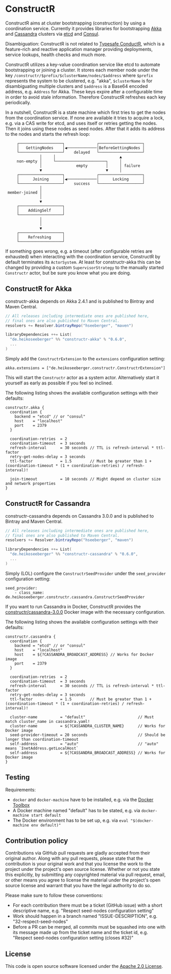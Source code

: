 # ConstructR #

ConstructR aims at cluster bootstrapping (construction) by using a coordination service. Currently it provides libraries for bootstrapping [Akka](http://akka.io) and [Cassandra](https://cassandra.apache.org) clusters via [etcd](https://github.com/coreos/etcd) and [Consul](https://www.consul.io).

Disambiguation: ConstructR is not related to [Typesafe ConductR](http://www.typesafe.com/products/conductr), which is a feature-rich and reactive application manager providing deployments, service lookups, health checks and much more.

ConstructR utilizes a key-value coordination service like etcd to automate bootstrapping or joining a cluster. It stores each member node under the key `/constructr/$prefix/$clusterName/nodes/$address` where `$prefix` represents the system to be clustered, e.g. "akka", `$clusterName` is for disambiguating multiple clusters and `$address` is a Base64 encoded address, e.g. `Address` for Akka. These keys expire after a configurable time in order to avoid stale information. Therefore ConstructR refreshes each key periodically.

In a nutshell, ConstructR is a state machine which first tries to get the nodes from the coordination service. If none are available it tries to acquire a lock, e.g. via a CAS write for etcd, and uses itself or retries getting the nodes. Then it joins using these nodes as seed nodes. After that it adds its address to the nodes and starts the refresh loop:

```
     ┌───────────────────┐              ┌───────────────────┐
     │   GettingNodes    │◀─────────────│BeforeGettingNodes │
     └───────────────────┘    delayed   └───────────────────┘
               │     │                            ▲
     non-empty │     └──────────────────────┐     │
               │               empty        │     │ failure
               ▼                            ▼     │
     ┌───────────────────┐              ┌───────────────────┐
     │      Joining      │◀─────────────│      Locking      │
     └───────────────────┘    success   └───────────────────┘
               │
 member-joined │
               │
               ▼
     ┌───────────────────┐
     │    AddingSelf     │
     └───────────────────┘
               │
               │
               ▼
     ┌───────────────────┐
     │    Refreshing     │
     └───────────────────┘
```

If something goes wrong, e.g. a timeout (after configurable retries are exhausted) when interacting with the coordination service, ConstructR by default terminates its `ActorSystem`. At least for constructr-akka this can be changed by providing a custom `SupervisorStrategy` to the manually started `Constructr` actor, but be sure you know what you are doing.

## ConstructR for Akka

constructr-akka depends on Akka 2.4.1 and is published to Bintray and Maven Central.

``` scala
// All releases including intermediate ones are published here,
// final ones are also published to Maven Central.
resolvers += Resolver.bintrayRepo("hseeberger", "maven")

libraryDependencies ++= List(
  "de.heikoseeberger" %% "constructr-akka" % "0.6.0",
  ...
)
```

Simply add the `ConstructrExtension` to the `extensions` configuration setting:

```
akka.extensions = ["de.heikoseeberger.constructr.ConstructrExtension"]
```

This will start the `Constructr` actor as a system actor. Alternatively start it yourself as early as possible if you feel so inclined.

The following listing shows the available configuration settings with their defaults:

```
constructr.akka {
  coordination {
    backend = "etcd" // or "consul"
    host    = "localhost"
    port    = 2379
  }

  coordination-retries  = 2
  coordination-timeout  = 3 seconds
  refresh-interval      = 30 seconds // TTL is refresh-interval * ttl-factor
  retry-get-nodes-delay = 3 seconds
  ttl-factor            = 1.5        // Must be greater than 1 + (coordination-timeout * (1 + coordination-retries) / refresh-interval)!

  join-timeout          = 10 seconds // Might depend on cluster size and network properties
}
```

## ConstructR for Cassandra

constructr-cassandra depends on Cassandra 3.0.0 and is published to Bintray and Maven Central.

``` scala
// All releases including intermediate ones are published here,
// final ones are also published to Maven Central.
resolvers += Resolver.bintrayRepo("hseeberger", "maven")

libraryDependencies ++= List(
  "de.heikoseeberger" %% "constructr-cassandra" % "0.6.0",
  ...
)
```

Simply (LOL) configure the `ConstructrSeedProvider` under the `seed_provider` configuration setting:

```
seed_provider:
    - class_name: de.heikoseeberger.constructr.cassandra.ConstructrSeedProvider
```

If you want to run Cassandra in Docker, ConstructR provides the [constructr/cassandra-3.0.0](https://hub.docker.com/r/constructr/cassandra-3.0.0) Docker image with the necessary configuration.

The following listing shows the available configuration settings with their defaults:

```
constructr.cassandra {
  coordination {
    backend = "etcd" // or "consul"
    host    = "localhost"
    host    = ${?CASSANDRA_BROADCAST_ADDRESS} // Works for Docker image
    port    = 2379
  }

  coordination-retries  = 2
  coordination-timeout  = 3 seconds
  refresh-interval      = 30 seconds // TTL is refresh-interval * ttl-factor
  retry-get-nodes-delay = 3 seconds
  ttl-factor            = 1.5        // Must be greater than 1 + (coordination-timeout * (1 + coordination-retries) / refresh-interval)!

  cluster-name          = "default"                       // Must match cluster_name in cassandra.yaml!
  cluster-name          = ${?CASSANDRA_CLUSTER_NAME}      // Works for Docker image
  seed-provider-timeout = 20 seconds                      // Should be longer than coordination-timeout
  self-address          = "auto"                          // "auto" means `InetAddress.getLocalHost`
  self-address          = ${?CASSANDRA_BROADCAST_ADDRESS} // Works for Docker image
}
```

## Testing

Requirements:
  - `docker` and `docker-machine` have to be installed, e.g. via the [Docker Toolbox](https://www.docker.com/docker-toolbox)
  - A Docker machine named "default" has to be stated, e.g. via `docker-machine start default`
  - The Docker environment has to be set up, e.g. via `eval "$(docker-machine env default)"`

## Contribution policy ##

Contributions via GitHub pull requests are gladly accepted from their original author. Along with any pull requests, please state that the contribution is your original work and that you license the work to the project under the project's open source license. Whether or not you state this explicitly, by submitting any copyrighted material via pull request, email, or other means you agree to license the material under the project's open source license and warrant that you have the legal authority to do so.

Please make sure to follow these conventions:
- For each contribution there must be a ticket (GitHub issue) with a short descriptive name, e.g. "Respect seed-nodes configuration setting" 
- Work should happen in a branch named "ISSUE-DESCRIPTION", e.g. "32-respect-seed-nodes"
- Before a PR can be merged, all commits must be squashed into one with its message made up from the ticket name and the ticket id, e.g. "Respect seed-nodes configuration setting (closes #32)"

## License ##

This code is open source software licensed under the [Apache 2.0 License]("http://www.apache.org/licenses/LICENSE-2.0.html").
